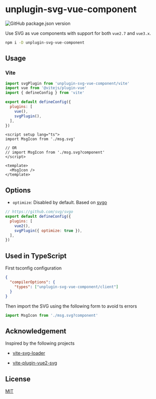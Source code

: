 # unplugin-svg-vue-component

![GitHub package.json version](https://img.shields.io/github/package-json/v/jaw52/unplugin-svg-vue-component?style=flat-square)

Use SVG as vue components with support for both `vue2.7` and `vue3.x`.

```bash
npm i -D unplugin-svg-vue-component
```

## Usage

### Vite

```js
import svgPlugin from 'unplugin-svg-vue-component/vite'
import vue from '@vitejs/plugin-vue'
import { defineConfig } from 'vite'

export default defineConfig({
  plugins: [
    vue(),
    svgPlugin(),
  ],
})
```

```vue
<script setup lang="ts">
import MsgIcon from './msg.svg'

// OR
// import MsgIcon from './msg.svg?component'
</script>

<template>
  <MsgIcon />
</template>
```

## Options

- `optimize`: Disabled by default. Based on [svgo](https://github.com/svg/svgo)

```js
// https://github.com/svg/svgo
export default defineConfig({
  plugins: [
    vue2(),
    svgPlugin({ optimize: true }),
  ],
})
```

## Used in TypeScript

First tsconfig configuration

```json
{
  "compilerOptions": {
    "types": ["unplugin-svg-vue-component/client"]
  }
}
```

Then import the SVG using the following form to avoid ts errors

```js
import MsgIcon from './msg.svg?component'
```

## Acknowledgement

Inspired by the following projects

- [vite-svg-loader](https://github.com/jpkleemans/vite-svg-loader)

- [vite-plugin-vue2-svg](https://github.com/pakholeung37/vite-plugin-vue2-svg)


## License

[MIT](LICENSE)
